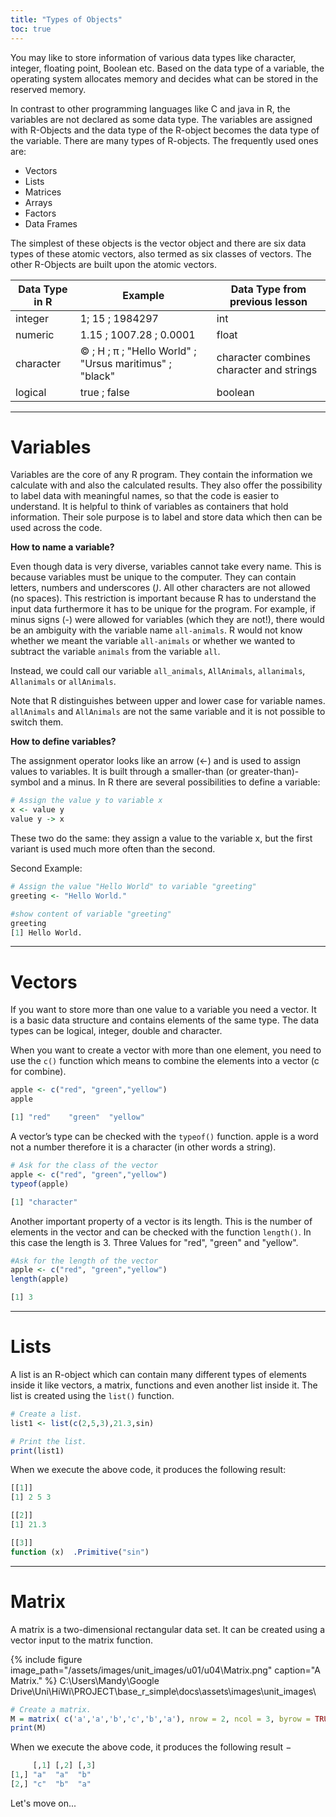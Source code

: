```yaml
---
title: "Types of Objects"
toc: true
---
```


<!--more-->

You may like to store information of various data types like character, integer, floating point, Boolean etc. Based on the data type of a variable, the operating system allocates memory and decides what can be stored in the reserved memory.

In contrast to other programming languages like C and java in R, the variables are not declared as some data type. The variables are assigned with R-Objects and the data type of the R-object becomes the data type of the variable. There are many types of R-objects. The frequently used ones are:

*	Vectors
*	Lists
*	Matrices
*	Arrays
*	Factors
*	Data Frames

The simplest of these objects is the vector object and there are six data types of these atomic vectors, also termed as six classes of vectors. The other R-Objects are built upon the atomic vectors.

| Data Type in R   | Example | Data Type from previous lesson |
|------------|----------|----------|
| integer    |1; 15 ; 1984297 | int |
| numeric    |1.15 ; 1007.28 ; 0.0001 | float |
| character  |© ; H ; π ; "Hello World"  ;   "Ursus maritimus"  ;   "black"         | character combines character and strings |
| logical    |true  ;   false         | boolean |

------
# Variables
Variables are the core of any R program. They contain the information we calculate with and also the calculated results. They also offer the possibility to label data with meaningful names, so that the code is easier to understand. It is helpful to think of variables as containers that hold information. Their sole purpose is to label and store data which  then can be used across the code.

**How to name a variable?**

Even though data is very diverse, variables cannot take every name. This is because variables must be unique to the computer. They can contain letters, numbers and underscores (_)_. All other characters are not allowed (no spaces). This restriction is important because R has to understand the input data furthermore it has to be unique for the program. For example, if minus signs (-) were allowed for variables (which they are not!), there would be an ambiguity with the variable name `all-animals`. R would not know whether we meant the variable `all-animals` or whether we wanted to subtract the variable `animals` from the variable `all`.

Instead, we could call our variable `all_animals`, `AllAnimals`, `allanimals`, `Allanimals` or `allAnimals`.

Note that R distinguishes between upper and lower case for variable names. `allAnimals` and `AllAnimals` are not the same variable and it is not possible to switch them.

**How to define variables?**

The assignment operator looks like an arrow (<-) and is used to assign values to variables. It is built through a smaller-than (or greater-than)-symbol and a minus.
In R there are several possibilities to define a variable:

```r
# Assign the value y to variable x
x <- value y
value y -> x
```
These two do the same: they assign a value to the variable x, but the first variant is used much more often than the second.

Second Example:
```r
# Assign the value "Hello World" to variable "greeting"
greeting <- "Hello World."

#show content of variable "greeting"
greeting
[1] Hello World.
```

-----

# Vectors
If you want to store more than one value to a variable you need a vector. It is a basic data structure and contains elements of the same type. The data types can be logical, integer, double and character.

When you want to create a vector with more than one element, you need to use the `c()` function which means to combine the elements into a vector (c for combine).


```r
apple <- c("red", "green","yellow")
apple
```
```r
[1] "red"    "green"  "yellow"
```

A vector’s type can be checked with the `typeof()` function. apple is a word not a number therefore it is a character (in other words a string).

```r
# Ask for the class of the vector
apple <- c("red", "green","yellow")
typeof(apple)
```
```r
[1] "character"
```

Another important property of a vector is its length. This is the number of elements in the vector and can be checked with the function `length()`. In this case the length is 3. Three Values for "red", "green" and "yellow".

```r
#Ask for the length of the vector
apple <- c("red", "green","yellow")
length(apple)
```
```r
[1] 3
```

-----

# Lists
A list is an R-object which can contain many different types of elements inside it like vectors, a matrix, functions and even another list inside it.
The list is created using the `list()` function.

```r
# Create a list.
list1 <- list(c(2,5,3),21.3,sin)

# Print the list.
print(list1)
```

When we execute the above code, it produces the following result:

```r
[[1]]
[1] 2 5 3

[[2]]
[1] 21.3

[[3]]
function (x)  .Primitive("sin")
```

-----

# Matrix
A matrix is a two-dimensional rectangular data set. It can be created using a vector input to the matrix function.

{% include figure image_path="/assets/images/unit_images/u01/u04\Matrix.png" caption="A Matrix." %}
C:\Users\Mandy\Google Drive\Uni\HiWi\PROJECT\base_r_simple\docs\assets\images\unit_images\

```r
# Create a matrix.
M = matrix( c('a','a','b','c','b','a'), nrow = 2, ncol = 3, byrow = TRUE)
print(M)
```

When we execute the above code, it produces the following result −

```r
     [,1] [,2] [,3]
[1,] "a"  "a"  "b"
[2,] "c"  "b"  "a"
```
















Let's move on...

<!--
## Further reading

add some day
-->
